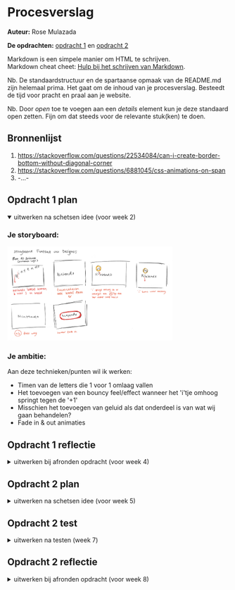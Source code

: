 # Procesverslag

**Auteur:** Rose Mulazada

**De opdrachten:** [opdracht 1](opdracht1/index.html) en [opdracht 2](opdracht2/index.html)

Markdown is een simpele manier om HTML te schrijven.  
Markdown cheat cheet: [Hulp bij het schrijven van Markdown](https://github.com/adam-p/markdown-here/wiki/Markdown-Cheatsheet).

Nb. De standaardstructuur en de spartaanse opmaak van de README.md zijn helemaal prima. Het gaat om de inhoud van je procesverslag. Besteedt de tijd voor pracht en praal aan je website.

Nb. Door _open_ toe te voegen aan een _details_ element kun je deze standaard open zetten. Fijn om dat steeds voor de relevante stuk(ken) te doen.

## Bronnenlijst

1. https://stackoverflow.com/questions/22534084/can-i-create-border-bottom-without-diagonal-corner
2. https://stackoverflow.com/questions/6881045/css-animations-on-span
3. -...-

## Opdracht 1 plan

<details open>
  <summary>uitwerken na schetsen idee (voor week 2)</summary>

### Je storyboard:

  <img src="readme-images/animation-storyboard.jpg" width="375px" alt="storyboard voor opdracht 1">

### Je ambitie:

Aan deze technieken/punten wil ik werken:

- Timen van de letters die 1 voor 1 omlaag vallen
- Het toevoegen van een bouncy feel/effect wanneer het 'i'tje omhoog springt tegen de '+1'
- Misschien het toevoegen van geluid als dat onderdeel is van wat wij gaan behandelen?
- Fade in & out animaties

</details>

## Opdracht 1 reflectie

<details>
  <summary>uitwerken bij afronden opdracht (voor week 4)</summary>

### Je uitkomst - karakteristiek screenshot(s):

  <img src="readme-images/Nintendo-2.png" width="375px" alt="uitomst opdracht 1">

### Dit ging goed/Heb ik geleerd:

Korte omschrijving met plaatje(s)
Ik heb eigenlijk geen delays gebruikt en heb gewoon met z-index het blokje voor de coin gezet. Ik heb alles gepositioneerd met relative/absolute en elk element omhoog laten bewegen met verschillende snelheden zodat het lijkt alsof de letter 'i' het blokje raakt waardoor het muntje uit het blokje komt. Ik heb op alle spans display: inline-block gezet zodat ik de letters kon animeren en heb de ::after figuren op andere spans gezet dan de letter 'i' zodat de ::after niet meebewoog. Ook is het me gelukt om met opacity de border te laten animeren.
<img src="readme-images/Nintendo-1.png" width="375px" alt="top">

### Dit was lastig/Is niet gelukt:

Ik wil graag alle letters animeren zonder hierbij de ::after mee te nemen, ik kreeg gelijk het idee om een span aan te maken met een witte tekstkleur of iets in die richting zodat ik een ::after kan maken en die kan animeren i.p.v. een ::after voor een span maken met een letter uit het merk erin. Maar ik weet niet zeker of dit handig is of überhaupt mag. Ook wil ik leren hoe ik ervoor kan zorgen dat bijvoorbeeld de ::after nog langer op 100% blijft qua keyframes i.p.v. dat het gelijkt terugspringt naar de 0% positie.

  <img src="readme-images/Nintendo-3.png" width="375px" alt="bummer">
</details>

## Opdracht 2 plan

<details>
  <summary>uitwerken na schetsen idee (voor week 5)</summary>

### Je ontwerp:

  <img src="readme-images/dummy-plaatje.svg" width="375px" alt="ontwerp opdracht 2">

### Je ambitie:

Aan deze technieken/punten wil ik werken:

- punt 1
- punt 2
- nog een punt
- ...
</details>

## Opdracht 2 test

<details>
  <summary>uitwerken na testen (week 7)</summary>

Neem minimaal 5 bevindingen op:

### Bevinding 1:

Omschrijving van wat er nog niet orde was (tekst en afbeeding(en)).

#### oplossing:

Beschrijving hoe je het hebt hebt opgelost of als het niet gelukt is hoe je het zou oplossen (tekst en afbeeding(en)).

### Bevinding 2:

Omschrijving van wat er nog niet orde was (tekst en afbeeding(en)).

#### oplossing:

Beschrijving hoe je het hebt hebt opgelost of als het niet gelukt is hoe je het zou oplossen (tekst en afbeeding(en)).

### Bevinding 3:

...

</details>

## Opdracht 2 reflectie

<details>
  <summary>uitwerken bij afronden opdracht (voor week 8)</summary>

### Je uitkomst - karakteristiek screenshot(s):

  <img src="readme-images/dummy-plaatje.svg" width="375px" alt="uitkomst opdracht 2">

### Dit ging goed/Heb ik geleerd:

Korte omschrijving met plaatje(s)

  <img src="readme-images/dummy-plaatje.svg" width="375px" alt="top">

### Dit was lastig/Is niet gelukt:

Korte omschrijving met plaatje(s)

  <img src="readme-images/dummy-plaatje.svg" width="375px" alt="bummer">
</details>
